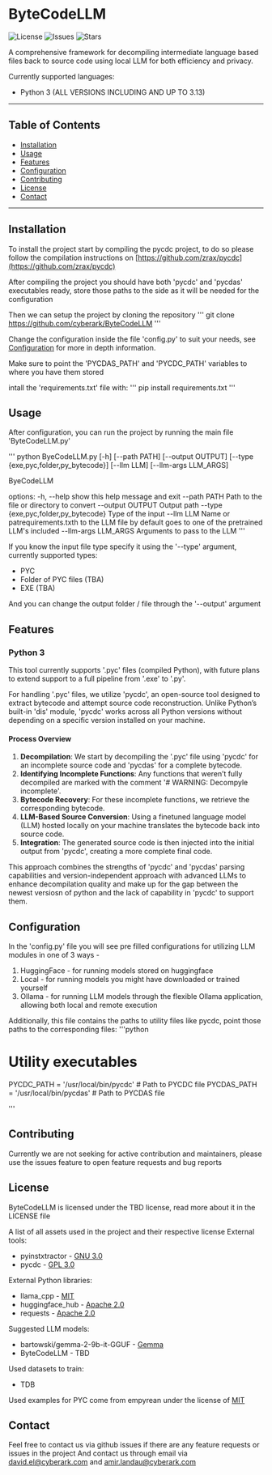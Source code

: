 # ByteCodeLLM

![License](https://img.shields.io/github/license/cyberark/ByteCodeLLM) ![Issues](https://img.shields.io/github/issues/cyberark/ByteCodeLLM) ![Stars](https://img.shields.io/github/stars/cyberark/ByteCodeLLM)

A comprehensive framework for decompiling intermediate language based files back to source code using local LLM for both efficiency and privacy.

Currently supported languages:
* Python 3 (ALL VERSIONS INCLUDING AND UP TO 3.13)
---

## Table of Contents

- [Installation](#installation)
- [Usage](#usage)
- [Features](#features)
- [Configuration](#configuration)
- [Contributing](#contributing)
- [License](#license)
- [Contact](#contact)

---

## Installation
To install the project start by compiling the pycdc project, to do so please follow the compilation instructions on [https://github.com/zrax/pycdc](https://github.com/zrax/pycdc)

After compiling the project you should have both 'pycdc' and 'pycdas' executables ready, store those paths to the side as it will be needed for the configuration

Then we can setup the project by cloning the repository
'''
git clone https://github.com/cyberark/ByteCodeLLM
'''

Change the configuration inside the file 'config.py' to suit your needs, see [Configuration](#configuration) for more in depth information.

Make sure to point the 'PYCDAS_PATH' and 'PYCDC_PATH' variables to where you have them stored

intall the 'requirements.txt' file with:
'''
pip install requirements.txt
'''

## Usage
After configuration, you can run the project by running the main file 'ByteCodeLLM.py'


'''
python ByeCodeLLM.py [-h] [--path PATH] [--output OUTPUT] [--type {exe,pyc,folder,py_bytecode}] [--llm LLM] [--llm-args LLM_ARGS]

ByeCodeLLM

options:
  -h, --help            show this help message and exit
  --path PATH           Path to the file or directory to convert
  --output OUTPUT       Output path
  --type {exe,pyc,folder,py_bytecode}
                        Type of the input
  --llm LLM             Name or patrequirements.txth to the LLM file by default goes to one of the pretrained LLM's included
  --llm-args LLM_ARGS   Arguments to pass to the LLM
'''

If you know the input file type specify it using the '--type' argument, currently supported types:
* PYC
* Folder of PYC files (TBA)
* EXE (TBA)

And you can change the output folder / file through the '--output' argument



## Features
### Python 3
This tool currently supports '.pyc' files (compiled Python), with future plans to extend support to a full pipeline from '.exe' to '.py'.

For handling '.pyc' files, we utilize 'pycdc', an open-source tool designed to extract bytecode and attempt source code reconstruction. Unlike Python’s built-in 'dis' module, 'pycdc' works across all Python versions without depending on a specific version installed on your machine.

#### Process Overview

1. **Decompilation**: We start by decompiling the '.pyc' file using 'pycdc' for an incomplete source code and 'pycdas' for a complete bytecode.
2. **Identifying Incomplete Functions**: Any functions that weren’t fully decompiled are marked with the comment '# WARNING: Decompyle incomplete'.
3. **Bytecode Recovery**: For these incomplete functions, we retrieve the corresponding bytecode.
4. **LLM-Based Source Conversion**: Using a finetuned language model (LLM) hosted locally on your machine translates the bytecode back into source code.
5. **Integration**: The generated source code is then injected into the initial output from 'pycdc', creating a more complete final code.

This approach combines the strengths of 'pycdc' and 'pycdas' parsing capabilities and version-independent approach with advanced LLMs to enhance decompilation quality and make up for the gap between the newest versiosn of python and the lack of capability in 'pycdc' to support them.



## Configuration
In the 'config.py' file you will see pre filled configurations for utilizing LLM modules in one of 3 ways - 
1. HuggingFace - for running models stored on huggingface
2. Local - for running models you might have downloaded or trained yourself
3. Ollama - for running LLM models through the flexible Ollama application, allowing both local and remote execution

Additionally, this file contains the paths to utility files like pycdc, point those paths to the corresponding files:
'''python
# Utility executables
PYCDC_PATH = '/usr/local/bin/pycdc' #  Path to PYCDC file
PYCDAS_PATH = '/usr/local/bin/pycdas' # Path to PYCDAS file

'''

## Contributing
Currently we are not seeking for active contribution and maintainers, please use the issues feature to open feature requests and bug reports

## License
ByteCodeLLM is licensed under the TBD license, read more about it in the LICENSE file

A list of all assets used in the project and their respective license
External tools:
* pyinstxtractor - [GNU 3.0](https://github.com/extremecoders-re/pyinstxtractor/blob/master/LICENSE)
* pycdc - [GPL 3.0](https://github.com/zrax/pycdc/blob/master/LICENSE)

External Python libraries:
* llama_cpp - [MIT](https://github.com/ggerganov/llama.cpp/blob/master/LICENSE)
* huggingface_hub - [Apache 2.0](https://github.com/huggingface/huggingface_hub/blob/main/LICENSE)
* requests - [Apache 2.0](https://github.com/psf/requests/blob/main/LICENSE)

Suggested LLM models:
* bartowski/gemma-2-9b-it-GGUF - [Gemma](https://ai.google.dev/gemma/terms)
* ByteCodeLLM - TBD

Used datasets to train:
* TDB

Used examples for PYC come from empyrean under the license of [MIT](https://github.com/addi00000/empyrean/blob/main/LICENSE.md)

## Contact
Feel free to contact us via github issues if there are any feature requests or issues in the project
And contact us through email via david.el@cyberark.com and amir.landau@cyberark.com